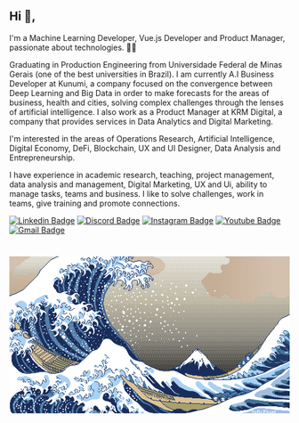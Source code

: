 ## Hi 👋, 
I'm a Machine Learning Developer, Vue.js Developer and Product Manager, passionate about technologies. 👨‍💻

Graduating in Production Engineering from Universidade Federal de Minas Gerais (one of the best universities in Brazil). I am currently A.I Business Developer at Kunumi, a company focused on the convergence between Deep Learning and Big Data in order to make forecasts for the areas of business, health and cities, solving complex challenges through the lenses of artificial intelligence. I also work as a Product Manager at KRM Digital, a company that provides services in Data Analytics and Digital Marketing.

I'm interested in the areas of Operations Research, Artificial Intelligence, Digital Economy, DeFi, Blockchain, UX and UI Designer, Data Analysis and Entrepreneurship.

I have experience in academic research, teaching, project management, data analysis and management, Digital Marketing, UX and Ui, ability to manage tasks, teams and business. I like to solve challenges, work in teams, give training and promote connections.

[![Linkedin Badge](https://img.shields.io/badge/-LinkedIn-blue?style=flat-square&logo=Linkedin&logoColor=white&link=https://www.linkedin.com/in/klysman08/)](https://www.linkedin.com/in/klysman08/)
[![Discord Badge](https://img.shields.io/badge/-Discord-blue?style=flat-square&logo=Discord&logoColor=white&link=https://discordapp.com/users/584892602071908369/)](https://discordapp.com/users/584892602071908369/)
[![Instagram Badge](https://img.shields.io/badge/-Instagram-C13584?style=flat-square&logo=Instagram&logoColor=white&link=https://www.instagram.com/klysman.ka_/)](https://www.instagram.com/klysman.ka_/)
[![Youtube Badge](https://img.shields.io/badge/-Youtube-C13584?style=flat-square&logo=Youtube&logoColor=white&link=https://www.youtube.com/user/KlysmanRK/)](https://www.youtube.com/user/KlysmanRK/)
[![Gmail Badge](https://img.shields.io/badge/-Email-c14438?style=flat-square&logo=Gmail&logoColor=white&link=mailto:klysman.rk@gmail.com)](mailto:klysman.rk@gmail.com)

# [![Klysman08](https://github.com/klysman08/klysman08/blob/master/1616150248161.gif)](https://github.com/klysman08/klysman08/blob/master/1616150248161.gif)

